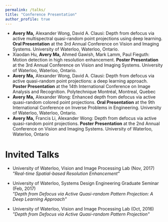 ```yaml
---
permalink: /talks/
title: "Conference Presentation"
author_profile: true
---
```


* **Avery Ma,** Alexander Wong, David A. Clausi: Depth from defocus via active multispectral quasi-random point projections using deep learning. **Oral Presentation** at the 3rd Annual Conference on Vision and Imaging Systems. University of Waterloo, Waterloo, Ontario.
* Xiaodan Hu, **Avery Ma,** Ahmed Gawish, Mark Lamm, Paul Fieguth: Motion detection in high resolution enhancement. **Poster Presentation** at the 3rd Annual Conference on Vision and Imaging Systems. University of Waterloo, Waterloo, Ontario.
* **Avery Ma,** Alexander Wong, David A. Clausi: Depth from defocus via active quasi-random point projections: a deep learning approach. **Poster Presentation** at the 14th International Conference on Image Analysis and Recognition. Polytechnique Montréal, Montreal, Quebec
* **Avery Ma,** Alexander Wong: Enhanced depth from defocus via active quasi-random colored point projections. **Oral Presentation** at the 9th International Conference on Inverse Problems in Engineering. University of Waterloo, Waterloo, Ontario.
* **Avery Ma,** Francis Li, Alexander Wong: Depth from defocus via active quasi-random point projections. **Poster Presentation** at the 2nd Annual Conference on Vision and Imaging Systems. University of Waterloo, Waterloo, Ontario

# Invited Talks
* University of Waterloo, Vision and Image Processing Lab (Nov, 2017)  
_"Real-time Spatial-based Resolution Enhancement"_

* University of Waterloo, Systems Design Engineering Graduate Seminar (Feb, 2017)  
_"Depth from Defocus via Active Quasi-random Pattern Projection: A Deep Learning Approach"_

* University of Waterloo, Vision and Image Processing Lab (Oct, 2016)  
_"Depth from Defocus via Active Quasi-random Pattern Projection"_


